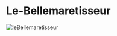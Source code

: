 # Le-Bellemaretisseur

![leBellemaretisseur](https://user-images.githubusercontent.com/89035454/143093111-0ac8bc55-c266-4eca-977a-dd36eeee4760.png)


